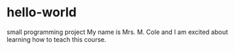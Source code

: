 # hello-world
small programming project
My name is Mrs. M. Cole and I am excited about learning how to teach this course.
